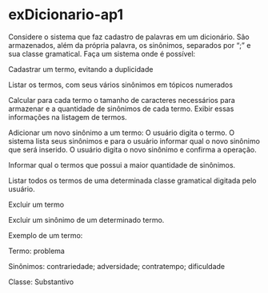 # exDicionario-ap1

Considere o sistema que faz cadastro de palavras em um dicionário. São armazenados, além da própria palavra, os sinônimos, separados por “;” e sua classe gramatical. Faça um sistema onde é possível:

 

Cadastrar um termo, evitando a duplicidade

Listar os termos, com seus vários sinônimos em tópicos numerados

Calcular para cada termo o tamanho de caracteres necessários para armazenar e a quantidade de sinônimos de cada termo. Exibir essas informações na listagem de termos.

Adicionar um novo sinônimo a um termo: O usuário digita o termo. O sistema lista seus sinônimos e para o usuário informar qual o novo sinônimo que será inserido.  O usuário digita o novo sinônimo e confirma a operação.

Informar qual o termos que possui a maior quantidade de sinônimos.

Listar todos os termos de uma determinada classe gramatical digitada pelo usuário.

Excluir um termo

Excluir um sinônimo de um determinado termo.

 

Exemplo de um termo:

 

Termo: problema

Sinônimos: contrariedade;  adversidade; contratempo;  dificuldade

Classe: Substantivo
